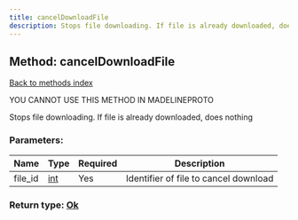 ```yaml
---
title: cancelDownloadFile
description: Stops file downloading. If file is already downloaded, does nothing
---
```

## Method: cancelDownloadFile  
[Back to methods index](index.md)


YOU CANNOT USE THIS METHOD IN MADELINEPROTO


Stops file downloading. If file is already downloaded, does nothing

### Parameters:

| Name     |    Type       | Required | Description |
|----------|---------------|----------|-------------|
|file\_id|[int](../types/int.md) | Yes|Identifier of file to cancel download|


### Return type: [Ok](../types/Ok.md)

